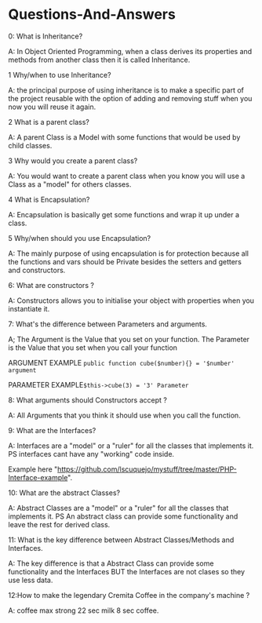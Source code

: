 # Questions-And-Answers

0: What is Inheritance?

A: In Object Oriented Programming, when a class derives its 
properties and methods from another class then it is called Inheritance.

1 Why/when to use Inheritance?

A: the principal purpose of using inheritance 
is to make a specific part 
of the project reusable with the option of 
adding and removing stuff when you now you 
will reuse it again.

2 What is a parent class?

A: A parent Class is a Model with some 
functions that would be used by child classes.

3 Why would you create a parent class?

A: You would want to create a parent class when 
you know you will use a Class as a "model" for others classes.

4 What is Encapsulation?

A: Encapsulation is basically get some functions and wrap it up under a class.

5 Why/when should you use Encapsulation?

A: The mainly purpose of using encapsulation is for protection because all the functions and vars should be
Private besides the setters and getters and constructors.

6: What are constructors ?

A: Constructors allows you to initialise your object with properties when you instantiate it.

7: What's the difference between Parameters and arguments.

A; The Argument is the Value that you set on your function. The Parameter is the Value
that you set when you call your function

ARGUMENT EXAMPLE ```public function cube($number){} = '$number' argument```
                
PARAMETER EXAMPLE```$this->cube(3) = '3' Parameter```


8: What arguments should Constructors accept ?

A: All Arguments that you think it should use when you call the function.

9: What are the Interfaces?

A: Interfaces are a "model" or a "ruler" for all the classes that implements it. PS interfaces
cant have any "working" code inside.

Example here "https://github.com/lscuquejo/mystuff/tree/master/PHP-Interface-example".

10: What are the abstract Classes?

A: Abstract Classes are a "model" or a "ruler" for all the classes that implements it. PS An 
abstract class can provide some functionality and leave the rest for derived class.

11: What is the key difference between Abstract Classes/Methods and Interfaces.

A: The key difference is that a Abstract Class can provide some functionality and the Interfaces
BUT the Interfaces are not clases so they use less data.

12:How to make the legendary Cremita Coffee in the company's machine ?

A: coffee max strong 22 sec milk 8 sec coffee.
                                                                                           
